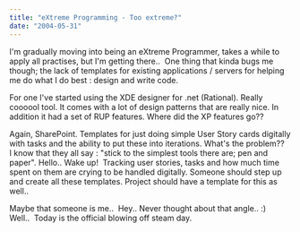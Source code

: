 ```yaml
---
title: "eXtreme Programming - Too extreme?"
date: "2004-05-31"
---
```


I'm gradually moving into being an eXtreme Programmer, takes a while to apply all practises, but I'm getting there..  One thing that kinda bugs me though; the lack of templates for existing applications / servers for helping me do what I do best : design and write code.

For one I've started using the XDE designer for .net (Rational). Really coooool tool. It comes with a lot of design patterns that are really nice. In addition it had a set of RUP features. Where did the XP features go??

Again, SharePoint. Templates for just doing simple User Story cards digitally with tasks and the ability to put these into iterations. What's the problem??   I know that they all say : "stick to the simplest tools there are; pen and paper". Hello.. Wake up!  Tracking user stories, tasks and how much time spent on them are crying to be handled digitally. Someone should step up and create all these templates. Project should have a template for this as well..

Maybe that someone is me..  Hey.. Never thought about that angle.. :)  Well..  Today is the official blowing off steam day.
